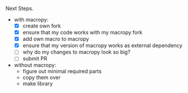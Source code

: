 Next Steps.
- with macropy:
  - [x] create own fork
  - [x] ensure that my code works with my macropy fork
  - [x] add own macro to macropy
  - [x] ensure that my version of macropy works as external dependency
  - [ ] why do my changes to macropy look so big?
  - [ ] submit PR
- without macropy:
  - figure out minimal required parts
  - copy them over
  - make library
